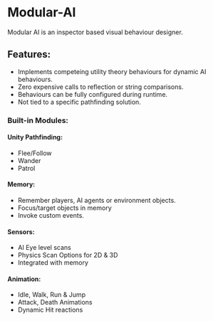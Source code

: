 # Modular-AI
Modular AI is an inspector based visual behaviour designer.

## Features:
* Implements competeing utility theory behaviours for dynamic AI behaviours.
* Zero expensive calls to reflection or string comparisons.
* Behaviours can be fully configured during runtime.
* Not tied to a specific pathfinding solution.

### Built-in Modules:

#### Unity Pathfinding:
* Flee/Follow
* Wander
* Patrol

#### Memory:
* Remember players, AI agents or environment objects.
* Focus/target objects in memory
* Invoke custom events.

#### Sensors:
* AI Eye level scans
* Physics Scan Options for 2D & 3D
* Integrated with memory

#### Animation:
* Idle, Walk, Run & Jump
* Attack, Death Animations
* Dynamic Hit reactions
